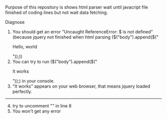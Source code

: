 Purpose of this repository is shows html parser wait until javacript file finished of coding lines but not wait data fetching.

Diagnose
1. You should get an error "Uncaught ReferenceError: $ is not defined" (because jquery not finished when html parsing ($("body").append($("<p>Hello, world</p>"));))
2. You can try to run ($("body").append($("<p>It works</p>"));) in your console.
3. "It works" appears on your web browser, that means jquery loaded perfectly.

-----------
4. try to uncomment  "<script src="./libs/jquery.js"></script>" in line 8
5. You won't get any error
